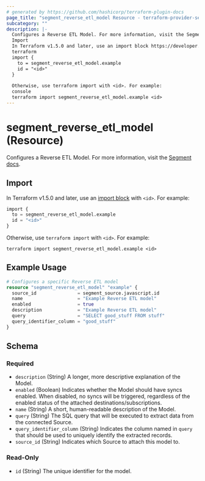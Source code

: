 ```yaml
---
# generated by https://github.com/hashicorp/terraform-plugin-docs
page_title: "segment_reverse_etl_model Resource - terraform-provider-segment"
subcategory: ""
description: |-
  Configures a Reverse ETL Model. For more information, visit the Segment docs https://segment.com/docs/connections/reverse-etl/.
  Import
  In Terraform v1.5.0 and later, use an import block https://developer.hashicorp.com/terraform/language/import with <id>. For example:
  terraform
  import {
    to = segment_reverse_etl_model.example
    id = "<id>"
  }
  
  Otherwise, use terraform import with <id>. For example:
  console
  terraform import segment_reverse_etl_model.example <id>
---
```


# segment_reverse_etl_model (Resource)

Configures a Reverse ETL Model. For more information, visit the [Segment docs](https://segment.com/docs/connections/reverse-etl/).

## Import

In Terraform v1.5.0 and later, use an [import block](https://developer.hashicorp.com/terraform/language/import) with `<id>`. For example:

```terraform
import {
  to = segment_reverse_etl_model.example
  id = "<id>"
}
```

Otherwise, use `terraform import` with `<id>`. For example:

```console
terraform import segment_reverse_etl_model.example <id>
```

## Example Usage

```terraform
# Configures a specific Reverse ETL model
resource "segment_reverse_etl_model" "example" {
  source_id               = segment_source.javascript.id
  name                    = "Example Reverse ETL model"
  enabled                 = true
  description             = "Example Reverse ETL model"
  query                   = "SELECT good_stuff FROM stuff"
  query_identifier_column = "good_stuff"
}
```

<!-- schema generated by tfplugindocs -->
## Schema

### Required

- `description` (String) A longer, more descriptive explanation of the Model.
- `enabled` (Boolean) Indicates whether the Model should have syncs enabled. When disabled, no syncs will be triggered, regardless of the enabled status of the attached destinations/subscriptions.
- `name` (String) A short, human-readable description of the Model.
- `query` (String) The SQL query that will be executed to extract data from the connected Source.
- `query_identifier_column` (String) Indicates the column named in `query` that should be used to uniquely identify the extracted records.
- `source_id` (String) Indicates which Source to attach this model to.

### Read-Only

- `id` (String) The unique identifier for the model.
